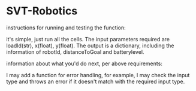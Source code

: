 # SVT-Robotics

instructions for running and testing the function:

it's simple, just run all the cells. The input parameters required are loadId(str), x(float), y(float).
The output is a dictionary, including the information of robotId, distanceToGoal and batterylevel.

information about what you'd do next, per above requirements:

I may add a function for error handling, for example, I may check the input type and throws an error if it doesn't match with the required input type.



